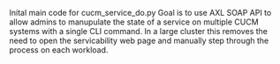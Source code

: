 Inital main code for cucm_service_do.py
Goal is to use AXL SOAP API to allow admins to manupulate the state of a service
on multiple CUCM systems with a single CLI command.
In a large cluster this removes the need to open the servicability web page and
manually step through the process on each workload.

